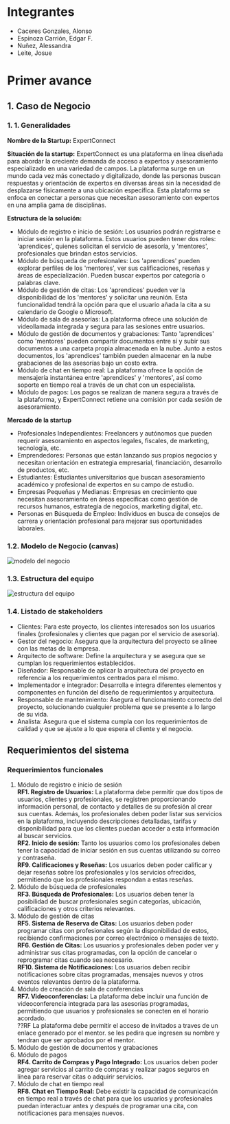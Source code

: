 # Integrantes

- Caceres Gonzales, Alonso
- Espinoza Carrión, Edgar F.
- Nuñez, Alessandra
- Leite, Josue

# Primer avance
## 1. Caso de Negocio
### 1. 1. Generalidades 

**Nombre de la Startup:** ExpertConnect  

**Situación de la startup:** ExpertConnect es una plataforma en línea diseñada para abordar la creciente demanda de acceso a expertos y asesoramiento especializado en una variedad de campos. La plataforma surge en un mundo cada vez más conectado y digitalizado, donde las personas buscan respuestas y orientación de expertos en diversas áreas sin la necesidad de desplazarse físicamente a una ubicación específica. Esta plataforma se enfoca en conectar a personas que necesitan asesoramiento con expertos en una amplia gama de disciplinas.  

**Estructura de la solución:**  
- Módulo de registro e inicio de sesión: Los usuarios podrán registrarse e iniciar sesión en la plataforma. Estos usuarios pueden tener dos roles: 'aprendices', quienes solicitan el servicio de asesoría, y 'mentores', profesionales que brindan estos servicios. 
- Módulo de búsqueda de profesionales: Los 'aprendices' pueden explorar perfiles de los 'mentores', ver sus calificaciones, reseñas y áreas de especialización. Pueden buscar expertos por categoría o palabras clave.  
- Módulo de gestión de citas: Los 'aprendices' pueden ver la disponibilidad de los 'mentores' y solicitar una reunión. Esta funcionalidad tendrá la opción para que el usuario añada la cita a su calendario de Google o Microsoft.
- Módulo de sala de asesorías: La plataforma ofrece una solución de videollamada integrada y segura para las sesiones entre usuarios.
- Módulo de gestión de documentos y grabaciones: Tanto 'aprendices' como 'mentores' pueden compartir documentos entre sí y subir sus documentos a una carpeta propia almacenada en la nube. Junto a estos documentos, los 'aprendices' también pueden almacenar en la nube grabaciones de las asesorías bajo un costo extra.
- Módulo de chat en tiempo real: La plataforma ofrece la opción de mensajería instantánea entre 'aprendices' y 'mentores', así como soporte en tiempo real a través de un chat con un especialista.
- Módulo de pagos: Los pagos se realizan de manera segura a través de la plataforma, y ExpertConnect retiene una comisión por cada sesión de asesoramiento.

**Mercado de la startup**
- Profesionales Independientes: Freelancers y autónomos que pueden requerir asesoramiento en aspectos legales, fiscales, de marketing, tecnología, etc.
- Emprendedores: Personas que están lanzando sus propios negocios y necesitan orientación en estrategia empresarial, financiación, desarrollo de productos, etc.
- Estudiantes: Estudiantes universitarios que buscan asesoramiento académico y profesional de expertos en su campo de estudio.
- Empresas Pequeñas y Medianas: Empresas en crecimiento que necesitan asesoramiento en áreas específicas como gestión de recursos humanos, estrategia de negocios, marketing digital, etc.
- Personas en Búsqueda de Empleo: Individuos en busca de consejos de carrera y orientación profesional para mejorar sus oportunidades laborales.

### 1.2. Modelo de Negocio (canvas)
![modelo del negocio](https://github.com/DarkShadow76/ArquiSoft-Grupo1/blob/master/canvasv1.png)

### 1.3. Estructura del equipo
![estructura del equipo](https://github.com/DarkShadow76/ArquiSoft-Grupo1/blob/master/Estructura%20del%20equipo.png)

### 1.4. Listado de stakeholders
- Clientes: Para este proyecto, los clientes interesados son los usuarios finales (profesionales y clientes que pagan por el servicio de asesoría).  
- Gestor del negocio: Asegura que la arquitectura del proyecto se alinee con las metas de la empresa.  
- Arquitecto de software: Define la arquitectura y se asegura que se cumplan los requerimientos establecidos.  
- Diseñador: Responsable de aplicar la arquitectura del proyecto en referencia a los requerimientos centrados para el mismo.  
- Implementador e integrador: Desarrolla e integra diferentes elementos y componentes en función del diseño de requerimientos y arquitectura.   
- Responsable de mantenimiento: Asegura el funcionamiento correcto del proyecto, solucionando cualquier problema que se presente a lo largo de su vida.  
- Analista: Asegura que el sistema cumpla con los requerimientos de calidad y que se ajuste a lo que espera el cliente y el negocio.  

## Requerimientos del sistema
### Requerimientos funcionales
1. Módulo de registro e inicio de sesión  
**RF1. Registro de Usuarios:** La plataforma debe permitir que dos tipos de usuarios, clientes y profesionales, se registren proporcionando información personal, de contacto y detalles de su profesión al crear sus cuentas. Además, los profesionales deben poder listar sus servicios en la plataforma, incluyendo descripciones detalladas, tarifas y disponibilidad para que los clientes puedan acceder a esta información al buscar servicios.  
**RF2. Inicio de sesión:** Tanto los usuarios como los profesionales deben tener la capacidad de iniciar sesión en sus cuentas utilizando su correo y contraseña.  
**RF9. Calificaciones y Reseñas:** Los usuarios deben poder calificar y dejar reseñas sobre los profesionales y los servicios ofrecidos, permitiendo que los profesionales respondan a estas reseñas.
2. Módulo de búsqueda de profesionales  
**RF3. Búsqueda de Profesionales:** Los usuarios deben tener la posibilidad de buscar profesionales según categorías, ubicación, calificaciones y otros criterios relevantes.  
3. Módulo de gestión de citas  
**RF5. Sistema de Reserva de Citas:** Los usuarios deben poder programar citas con profesionales según la disponibilidad de estos, recibiendo confirmaciones por correo electrónico o mensajes de texto.  
**RF6. Gestión de Citas:** Los usuarios y profesionales deben poder ver y administrar sus citas programadas, con la opción de cancelar o reprogramar citas cuando sea necesario.  
**RF10. Sistema de Notificaciones:** Los usuarios deben recibir notificaciones sobre citas programadas, mensajes nuevos y otros eventos relevantes dentro de la plataforma.  
4. Módulo de creación de sala de conferencias  
**RF7. Videoconferencias:** La plataforma debe incluir una función de videoconferencia integrada para las asesorías programadas, permitiendo que usuarios y profesionales se conecten en el horario acordado.  
??RF La plataforma debe permitir el acceso de invitados a traves de un enlace generado por el mentor. se les pedira que ingresen su nombre y tendran que ser aprobados por el mentor.  
5. Módulo de gestión de documentos y grabaciones  
6. Módulo de pagos  
**RF4. Carrito de Compras y Pago Integrado:** Los usuarios deben poder agregar servicios al carrito de compras y realizar pagos seguros en línea para reservar citas o adquirir servicios.  
7. Módulo de chat en tiempo real  
**RF8. Chat en Tiempo Real:** Debe existir la capacidad de comunicación en tiempo real a través de chat para que los usuarios y profesionales puedan interactuar antes y después de programar una cita, con notificaciones para mensajes nuevos.  
